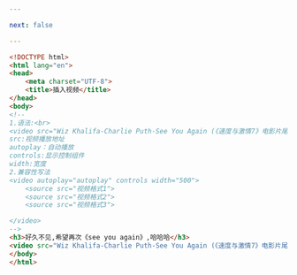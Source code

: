 ```yaml
---

next: false

---
```




<BlogInfo id="160" title="37.插入视频" author="白日梦想猿" pv=0 read_times=0 pre_cost_time="0分32秒" category="html5学习" tag_list="['html5学习']" create_time="2020.07.15 22:55:58" update_time="2020.07.16 13:13:29" />

```html
<!DOCTYPE html>
<html lang="en">
<head>
    <meta charset="UTF-8">
    <title>插入视频</title>
</head>
<body>
<!--
1.语法:<br>
<video src="Wiz Khalifa-Charlie Puth-See You Again (《速度与激情7》电影片尾曲)(蓝光).mp4" autoplay="autoplay" controls width="1500"></video>
src:视频播放地址
autoplay：自动播放
controls:显示控制组件
width:宽度
2.兼容性写法
<video autoplay="autoplay" controls width="500">
    <source src="视频格式1">
    <source src="视频格式2">
    <source src="视频格式3">

</video>
-->
<h3>好久不见,希望再次《see you again》,哈哈哈</h3>
<video src="Wiz Khalifa-Charlie Puth-See You Again (《速度与激情7》电影片尾曲)(蓝光).mp4" autoplay="autoplay" loop="-1" controls width="800" AUTOFOCUS="autofocus"></video>
</body>
</html>
```



<ActionBox />
